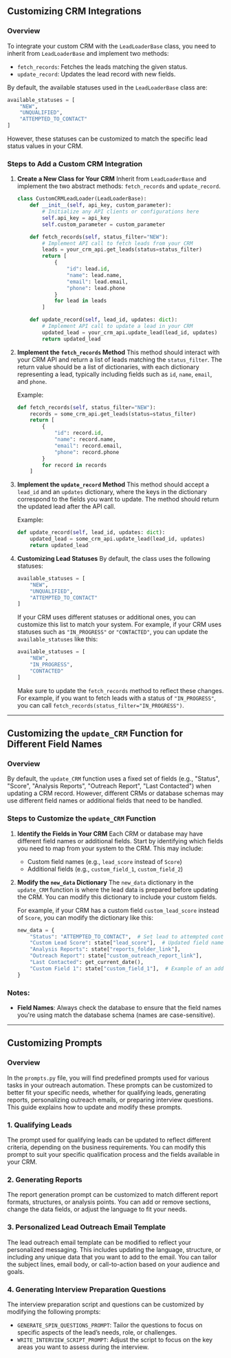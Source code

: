 ## Customizing CRM Integrations

### Overview
To integrate your custom CRM with the `LeadLoaderBase` class, you need to inherit from `LeadLoaderBase` and implement two methods:
- `fetch_records`: Fetches the leads matching the given status.
- `update_record`: Updates the lead record with new fields.

By default, the available statuses used in the `LeadLoaderBase` class are:
```python
available_statuses = [
    "NEW",
    "UNQUALIFIED",
    "ATTEMPTED_TO_CONTACT"
]
```
However, these statuses can be customized to match the specific lead status values in your CRM.

### Steps to Add a Custom CRM Integration

1. **Create a New Class for Your CRM**
   Inherit from `LeadLoaderBase` and implement the two abstract methods: `fetch_records` and `update_record`.

   ```python
   class CustomCRMLeadLoader(LeadLoaderBase):
       def __init__(self, api_key, custom_parameter):
           # Initialize any API clients or configurations here
           self.api_key = api_key
           self.custom_parameter = custom_parameter

       def fetch_records(self, status_filter="NEW"):
           # Implement API call to fetch leads from your CRM
           leads = your_crm_api.get_leads(status=status_filter)
           return [
               {
                   "id": lead.id,
                   "name": lead.name,
                   "email": lead.email,
                   "phone": lead.phone
               }
               for lead in leads
           ]

       def update_record(self, lead_id, updates: dict):
           # Implement API call to update a lead in your CRM
           updated_lead = your_crm_api.update_lead(lead_id, updates)
           return updated_lead
   ```

2. **Implement the `fetch_records` Method**
   This method should interact with your CRM API and return a list of leads matching the `status_filter`. The return value should be a list of dictionaries, with each dictionary representing a lead, typically including fields such as `id`, `name`, `email`, and `phone`.

   Example:
   ```python
   def fetch_records(self, status_filter="NEW"):
       records = some_crm_api.get_leads(status=status_filter)
       return [
           {
               "id": record.id,
               "name": record.name,
               "email": record.email,
               "phone": record.phone
           }
           for record in records
       ]
   ```

3. **Implement the `update_record` Method**
   This method should accept a `lead_id` and an `updates` dictionary, where the keys in the dictionary correspond to the fields you want to update. The method should return the updated lead after the API call.

   Example:
   ```python
   def update_record(self, lead_id, updates: dict):
       updated_lead = some_crm_api.update_lead(lead_id, updates)
       return updated_lead
   ```

4. **Customizing Lead Statuses**
   By default, the class uses the following statuses:
   ```python
   available_statuses = [
       "NEW",
       "UNQUALIFIED",
       "ATTEMPTED_TO_CONTACT"
   ]
   ```
   If your CRM uses different statuses or additional ones, you can customize this list to match your system. For example, if your CRM uses statuses such as `"IN_PROGRESS"` or `"CONTACTED"`, you can update the `available_statuses` like this:

   ```python
   available_statuses = [
       "NEW",
       "IN_PROGRESS",
       "CONTACTED"
   ]
   ```

   Make sure to update the `fetch_records` method to reflect these changes. For example, if you want to fetch leads with a status of `"IN_PROGRESS"`, you can call `fetch_records(status_filter="IN_PROGRESS")`.

---

## Customizing the `update_CRM` Function for Different Field Names

### Overview
By default, the `update_CRM` function uses a fixed set of fields (e.g., "Status", "Score", "Analysis Reports", "Outreach Report", "Last Contacted") when updating a CRM record. However, different CRMs or database schemas may use different field names or additional fields that need to be handled.

### Steps to Customize the `update_CRM` Function

1. **Identify the Fields in Your CRM**
   Each CRM or database may have different field names or additional fields. Start by identifying which fields you need to map from your system to the CRM. This may include:
   - Custom field names (e.g., `lead_score` instead of `Score`)
   - Additional fields (e.g., `custom_field_1`, `custom_field_2`)

2. **Modify the `new_data` Dictionary**
   The `new_data` dictionary in the `update_CRM` function is where the lead data is prepared before updating the CRM. You can modify this dictionary to include your custom fields.

   For example, if your CRM has a custom field `custom_lead_score` instead of `Score`, you can modify the dictionary like this:

   ```python
   new_data = {
       "Status": "ATTEMPTED_TO_CONTACT",  # Set lead to attempted contact
       "Custom Lead Score": state["lead_score"],  # Updated field name
       "Analysis Reports": state["reports_folder_link"],
       "Outreach Report": state["custom_outreach_report_link"],
       "Last Contacted": get_current_date(),
       "Custom Field 1": state["custom_field_1"],  # Example of an additional field
   }
   ```

### Notes:
- **Field Names**: Always check the database to ensure that the field names you're using match the database schema (names are case-sensitive).

---

## Customizing Prompts

### Overview
In the `prompts.py` file, you will find predefined prompts used for various tasks in your outreach automation. These prompts can be customized to better fit your specific needs, whether for qualifying leads, generating reports, personalizing outreach emails, or preparing interview questions. This guide explains how to update and modify these prompts.

### 1. **Qualifying Leads**
   The prompt used for qualifying leads can be updated to reflect different criteria, depending on the business requirements. You can modify this prompt to suit your specific qualification process and the fields available in your CRM.

### 2. **Generating Reports**
   The report generation prompt can be customized to match different report formats, structures, or analysis points. You can add or remove sections, change the data fields, or adjust the language to fit your needs.

### 3. **Personalized Lead Outreach Email Template**
   The lead outreach email template can be modified to reflect your personalized messaging. This includes updating the language, structure, or including any unique data that you want to add to the email. You can tailor the subject lines, email body, or call-to-action based on your audience and goals.

### 4. **Generating Interview Preparation Questions**
   The interview preparation script and questions can be customized by modifying the following prompts:
   - `GENERATE_SPIN_QUESTIONS_PROMPT`: Tailor the questions to focus on specific aspects of the lead’s needs, role, or challenges.
   - `WRITE_INTERVIEW_SCRIPT_PROMPT`: Adjust the script to focus on the key areas you want to assess during the interview.